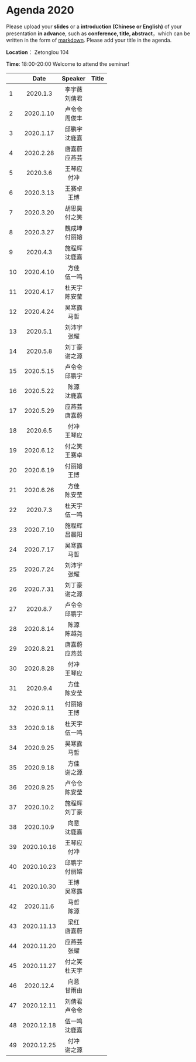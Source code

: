 # Agenda 2020
Please upload your **slides** or a **introduction (Chinese or English)** of your presentation **in advance**,
such as **conference, title, abstract**，which can be written in the form of [markdown](http://sspai.com/25137). Please add your title in the agenda.

**Location**： Zetonglou 104

**Time**: 18:00-20:00  Welcome to attend the seminar!

||Date|Speaker|Title|
|---|:---:|:---:|:---:|
|1|2020.1.3|李宇薇<br>刘倩君||
|2|2020.1.10|卢令令<br>周俊丰||
|3|2020.1.17|邱鹏宇<br>沈鹿嘉||
|4| 2020.2.28 |唐嘉蔚<br>应燕芸||
|5| 2020.3.6 |王琴应<br>付冲||
|6| 2020.3.13 |王赛卓<br>王博||
|7| 2020.3.20 |胡思昊<br>付之笑||
|8| 2020.3.27 |魏成坤<br>付丽嫆||
|9| 2020.4.3 |施程辉<br>沈鹿嘉||
|10| 2020.4.10 |方佳<br>伍一鸣||
|11| 2020.4.17 |杜天宇<br>陈安莹||
|12|2020.4.24|吴寒露<br>马哲||
|13|2020.5.1|刘沛宇<br>张耀||
|14|2020.5.8|刘丁豪<br>谢之源||
|15|2020.5.15|卢令令<br>邱鹏宇||
|16|2020.5.22|陈源<br>沈鹿嘉||
|17|2020.5.29|应燕芸<br>唐嘉蔚||
|18|2020.6.5|付冲<br>王琴应||
|19|2020.6.12|付之笑<br>王赛卓||
|20|2020.6.19|付丽嫆<br>王博||
|21|2020.6.26|方佳<br>陈安莹||
|22|2020.7.3|杜天宇<br>伍一鸣||
|23|2020.7.10|施程辉<br>吕晨阳||
|24|2020.7.17|吴寒露<br>马哲||
|25|2020.7.24|刘沛宇<br>张耀||
|26|2020.7.31|刘丁豪<br>谢之源||
|27|2020.8.7|卢令令<br>邱鹏宇||
|28|2020.8.14|陈源<br>陈越尧||
|29|2020.8.21|唐嘉蔚<br>应燕芸||
|30|2020.8.28|付冲<br>王琴应||
|31|2020.9.4|方佳<br>陈安莹||
|32|2020.9.11|付丽嫆<br>王博||
|33|2020.9.18|杜天宇<br>伍一鸣||
|34|2020.9.25|吴寒露<br>马哲||
|35|2020.9.18|方佳<br>谢之源||
|36|2020.9.25|卢令令<br>陈安莹||
|37|2020.10.2|施程辉<br>刘丁豪||
|38|2020.10.9|向意<br>沈鹿嘉||
|39|2020.10.16|王琴应<br>付冲||
|40|2020.10.23|邱鹏宇<br>付丽嫆||
|41|2020.10.30|王博<br>吴寒露||
|42|2020.11.6|马哲<br>陈源||
|43|2020.11.13|梁红<br>唐嘉蔚||
|44|2020.11.20|应燕芸<br>张耀||
|45|2020.11.27|付之笑<br>杜天宇||
|46|2020.12.4|向意<br>甘雨由||
|47|2020.12.11|刘倩君<br>卢令令||
|48|2020.12.18|伍一鸣<br>沈鹿嘉||
|49|2020.12.25|付冲<br>谢之源||

